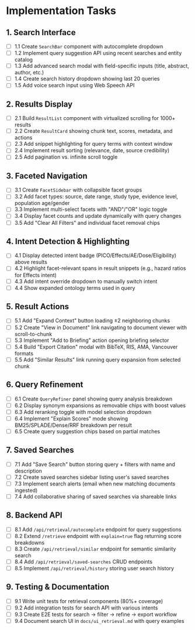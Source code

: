 # Implementation Tasks

## 1. Search Interface

- [ ] 1.1 Create `SearchBar` component with autocomplete dropdown
- [ ] 1.2 Implement query suggestion API using recent searches and entity catalog
- [ ] 1.3 Add advanced search modal with field-specific inputs (title, abstract, author, etc.)
- [ ] 1.4 Create search history dropdown showing last 20 queries
- [ ] 1.5 Add voice search input using Web Speech API

## 2. Results Display

- [ ] 2.1 Build `ResultList` component with virtualized scrolling for 1000+ results
- [ ] 2.2 Create `ResultCard` showing chunk text, scores, metadata, and actions
- [ ] 2.3 Add snippet highlighting for query terms with context window
- [ ] 2.4 Implement result sorting (relevance, date, source credibility)
- [ ] 2.5 Add pagination vs. infinite scroll toggle

## 3. Faceted Navigation

- [ ] 3.1 Create `FacetSidebar` with collapsible facet groups
- [ ] 3.2 Add facet types: source, date range, study type, evidence level, population age/gender
- [ ] 3.3 Implement multi-select facets with "AND"/"OR" logic toggle
- [ ] 3.4 Display facet counts and update dynamically with query changes
- [ ] 3.5 Add "Clear All Filters" and individual facet removal chips

## 4. Intent Detection & Highlighting

- [ ] 4.1 Display detected intent badge (PICO/Effects/AE/Dose/Eligibility) above results
- [ ] 4.2 Highlight facet-relevant spans in result snippets (e.g., hazard ratios for Effects intent)
- [ ] 4.3 Add intent override dropdown to manually switch intent
- [ ] 4.4 Show expanded ontology terms used in query

## 5. Result Actions

- [ ] 5.1 Add "Expand Context" button loading ±2 neighboring chunks
- [ ] 5.2 Create "View in Document" link navigating to document viewer with scroll-to-chunk
- [ ] 5.3 Implement "Add to Briefing" action opening briefing selector
- [ ] 5.4 Build "Export Citation" modal with BibTeX, RIS, AMA, Vancouver formats
- [ ] 5.5 Add "Similar Results" link running query expansion from selected chunk

## 6. Query Refinement

- [ ] 6.1 Create `QueryRefiner` panel showing query analysis breakdown
- [ ] 6.2 Display synonym expansions as removable chips with boost values
- [ ] 6.3 Add reranking toggle with model selection dropdown
- [ ] 6.4 Implement "Explain Scores" mode showing BM25/SPLADE/Dense/RRF breakdown per result
- [ ] 6.5 Create query suggestion chips based on partial matches

## 7. Saved Searches

- [ ] 7.1 Add "Save Search" button storing query + filters with name and description
- [ ] 7.2 Create saved searches sidebar listing user's saved searches
- [ ] 7.3 Implement search alerts (email when new matching documents ingested)
- [ ] 7.4 Add collaborative sharing of saved searches via shareable links

## 8. Backend API

- [ ] 8.1 Add `/api/retrieval/autocomplete` endpoint for query suggestions
- [ ] 8.2 Extend `/retrieve` endpoint with `explain=true` flag returning score breakdowns
- [ ] 8.3 Create `/api/retrieval/similar` endpoint for semantic similarity search
- [ ] 8.4 Add `/api/retrieval/saved-searches` CRUD endpoints
- [ ] 8.5 Implement `/api/retrieval/history` storing user search history

## 9. Testing & Documentation

- [ ] 9.1 Write unit tests for retrieval components (80%+ coverage)
- [ ] 9.2 Add integration tests for search API with various intents
- [ ] 9.3 Create E2E tests for search → filter → refine → export workflow
- [ ] 9.4 Document search UI in `docs/ui_retrieval.md` with query examples
